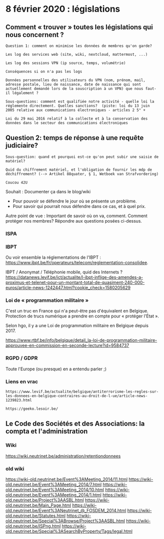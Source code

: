 <!-- TITLE: Introduction -->
<!-- SUBTITLE: La première réunion -->


# 8 février 2020 : législations

## Comment « trouver » toutes les législations qui nous concernent ?

    Question 1: comment on minimise les données de membres qu'on garde?

    Les log des services web (site, wiki, nextcloud, mattermost, ...)

    Les log des sessions VPN (ip source, temps, volumétrie)

    Conséquences si on n'a pas les logs

    Données personnelles des utilisateurs du VPN (nom, prénom, mail, adresse postale, lieu de naissance, date de naissance qui sont actuellement demandé lors de la souscription à un VPN) que nous faut-il légalement ?

    Sous-questions: comment est qualifiée notre activité - quelle loi la réglemente directement. Quelles sanctions?  (piste: loi du 13 juin 2005 relative aux communications électroniques - articles 2 5° +  

    Loi du 29 mai 2016 relatif à la collecte et à la conservation des données dans le secteur des communications électroniques 




##     Question 2: temps de réponse à une requête judiciaire?

    Sous-question: quand et pourquoi est-ce qu'on peut subir une saisie de matériel? 

    Quid du chiffrement matériel, et l'obligation de fournir les mdp de déchiffrement? (--> Artikel 88quater, § 1, Wetboek van Strafvordering) 

    Coucou 42U



Souhait : Documenter ça dans le blog/wiki
- Pour pouvoir se défendre le jour où se présente un problème. 
- Pour savoir qui pourrait nous défendre dans ce cas, et à quel prix.

Autre point de vue : Important de savoir où on va, comment. Comment protéger nos membres? Répondre aux questions posées ci-dessus.


### ISPA

### IBPT

Ou voir ensemble la réglementations de l'IBPT : https://www.ibpt.be/fr/operateurs/telecom/reglementation-consolidee.

IBPT / Anonymat / Téléphonie mobile, quid des Internets ?
https://datanews.levif.be/ict/actualite/l-ibpt-inflige-des-amendes-a-proximus-et-telenet-pour-un-montant-total-de-quasiment-240-000-euros/article-news-1242447.html?cookie_check=1580205629

### Loi de « programmation militaire » 

C'est un truc en France qui n'a peut-être pas d'équivalent en Belgique.
Protection de trucs numérique a prendre en compte pour « protéger l'État ».

Selon hgo, il y a une Loi de programmation militaire en Belgique depuis 2017.

https://www.rtbf.be/info/belgique/detail_la-loi-de-programmation-militaire-approuvee-en-commission-en-seconde-lecture?id=9584737

### RGPD / GDPR

Toute l'Europe (ou presque) en a entendu parler ;)

### Liens en vrac

    https://www.levif.be/actualite/belgique/antiterrorisme-les-regles-sur-les-donnees-en-belgique-contraires-au-droit-de-l-ue/article-news-1239823.html

    https://geeko.lesoir.be/

## Le Code des Sociétés et des Associations: la compta et l'administration

### Wiki
https://wiki.neutrinet.be/administration/retentiondonnees

### old wiki

https://wiki-old.neutrinet.be/Event%3AMeeting_2014/11.html
https://wiki-old.neutrinet.be/Event%3AMeeting_2014/7.html
https://wiki-old.neutrinet.be/Event%3AMeeting_2014/10.html
https://wiki-old.neutrinet.be/Event%3AMeeting_2014/1.html
https://wiki-old.neutrinet.be/Project%3AASBL.html
https://wiki-old.neutrinet.be/Main_Page.html
https://wiki-old.neutrinet.be/Event%3ANeutrinet_@_FOSDEM_2014.html
https://wiki-old.neutrinet.be/Statutes.html
https://wiki-old.neutrinet.be/Special%3ABrowse/Project%3AASBL.html
https://wiki-old.neutrinet.be/ISPng.html
https://wiki-old.neutrinet.be/Special%3ASearchByProperty/Tags/legal.html
